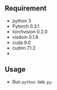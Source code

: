 ## Requirement
* python 3
* Pytorch 0.3.1
* torchvision 0.2.0
* visdom 0.1.8
* cuda 9.0
* cudnn 7.1.2
* 

## Usage
* Run `python DAN.py`.
